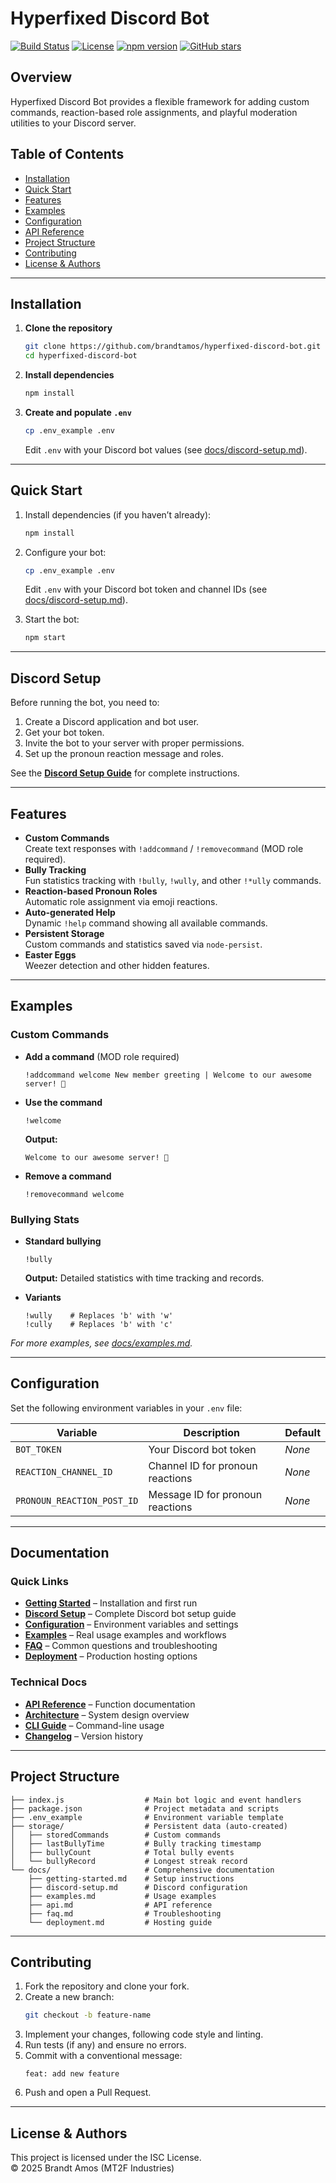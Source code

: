 # Hyperfixed Discord Bot

[![Build Status](https://img.shields.io/github/actions/workflow/status/brandtamos/hyperfixed-discord-bot/ci.yml)](https://github.com/brandtamos/hyperfixed-discord-bot/actions)
[![License](https://img.shields.io/github/license/brandtamos/hyperfixed-discord-bot)](LICENSE)
[![npm version](https://img.shields.io/npm/v/hyperfixedbot)](https://www.npmjs.com/package/hyperfixedbot)
[![GitHub stars](https://img.shields.io/github/stars/brandtamos/hyperfixed-discord-bot?style=social)](https://github.com/brandtamos/hyperfixed-discord-bot/stargazers)

## Overview

Hyperfixed Discord Bot provides a flexible framework for adding custom commands, reaction-based role assignments, and playful moderation utilities to your Discord server.

## Table of Contents

- [Installation](#installation)  
- [Quick Start](#quick-start)  
- [Features](#features)  
- [Examples](#examples)  
- [Configuration](#configuration)  
- [API Reference](#api-reference)  
- [Project Structure](#project-structure)  
- [Contributing](#contributing)  
- [License & Authors](#license--authors)  

---

## Installation

1. **Clone the repository**  
    ```bash
    git clone https://github.com/brandtamos/hyperfixed-discord-bot.git
    cd hyperfixed-discord-bot
    ```

2. **Install dependencies**  
    ```bash
    npm install
    ```

3. **Create and populate `.env`**  
    ```bash
    cp .env_example .env
    ```  
    Edit `.env` with your Discord bot values (see [docs/discord-setup.md](docs/discord-setup.md)).

---

## Quick Start

1. Install dependencies (if you haven’t already):  
    ```bash
    npm install
    ```

2. Configure your bot:  
    ```bash
    cp .env_example .env
    ```  
    Edit `.env` with your Discord bot token and channel IDs (see [docs/discord-setup.md](docs/discord-setup.md)).

3. Start the bot:  
    ```bash
    npm start
    ```

---

## Discord Setup

Before running the bot, you need to:

1. Create a Discord application and bot user.  
2. Get your bot token.  
3. Invite the bot to your server with proper permissions.  
4. Set up the pronoun reaction message and roles.

See the **[Discord Setup Guide](docs/discord-setup.md)** for complete instructions.

---

## Features

- **Custom Commands**  
  Create text responses with `!addcommand` / `!removecommand` (MOD role required).
- **Bully Tracking**  
  Fun statistics tracking with `!bully`, `!wully`, and other `!*ully` commands.
- **Reaction-based Pronoun Roles**  
  Automatic role assignment via emoji reactions.
- **Auto-generated Help**  
  Dynamic `!help` command showing all available commands.
- **Persistent Storage**  
  Custom commands and statistics saved via `node-persist`.
- **Easter Eggs**  
  Weezer detection and other hidden features.

---

## Examples

### Custom Commands

- **Add a command** (MOD role required)  
  ```text
  !addcommand welcome New member greeting | Welcome to our awesome server! 🎉
  ```
- **Use the command**  
  ```text
  !welcome
  ```  
  **Output:**  
  ```
  Welcome to our awesome server! 🎉
  ```
- **Remove a command**  
  ```text
  !removecommand welcome
  ```

### Bullying Stats

- **Standard bullying**  
  ```text
  !bully
  ```  
  **Output:** Detailed statistics with time tracking and records.

- **Variants**  
  ```text
  !wully    # Replaces 'b' with 'w'
  !cully    # Replaces 'b' with 'c'
  ```

_For more examples, see [docs/examples.md](docs/examples.md)._

---

## Configuration

Set the following environment variables in your `.env` file:

| Variable                   | Description                           | Default |
| -------------------------- | ------------------------------------- | ------- |
| `BOT_TOKEN`                | Your Discord bot token                | *None*  |
| `REACTION_CHANNEL_ID`      | Channel ID for pronoun reactions      | *None*  |
| `PRONOUN_REACTION_POST_ID` | Message ID for pronoun reactions      | *None*  |

---

## Documentation

### Quick Links

- **[Getting Started](docs/getting-started.md)** – Installation and first run  
- **[Discord Setup](docs/discord-setup.md)** – Complete Discord bot setup guide  
- **[Configuration](docs/configuration.md)** – Environment variables and settings  
- **[Examples](docs/examples.md)** – Real usage examples and workflows  
- **[FAQ](docs/faq.md)** – Common questions and troubleshooting  
- **[Deployment](docs/deployment.md)** – Production hosting options  

### Technical Docs

- **[API Reference](docs/api.md)** – Function documentation  
- **[Architecture](docs/architecture.md)** – System design overview  
- **[CLI Guide](docs/cli.md)** – Command-line usage  
- **[Changelog](docs/changelog.md)** – Version history  

---

## Project Structure

```text
├── index.js                  # Main bot logic and event handlers
├── package.json              # Project metadata and scripts
├── .env_example              # Environment variable template
├── storage/                  # Persistent data (auto-created)
│   ├── storedCommands        # Custom commands
│   ├── lastBullyTime         # Bully tracking timestamp
│   ├── bullyCount            # Total bully events
│   └── bullyRecord           # Longest streak record
└── docs/                     # Comprehensive documentation
    ├── getting-started.md    # Setup instructions
    ├── discord-setup.md      # Discord configuration
    ├── examples.md           # Usage examples
    ├── api.md                # API reference
    ├── faq.md                # Troubleshooting
    └── deployment.md         # Hosting guide
```

---

## Contributing

1. Fork the repository and clone your fork.  
2. Create a new branch:  
   ```bash
   git checkout -b feature-name
   ```  
3. Implement your changes, following code style and linting.  
4. Run tests (if any) and ensure no errors.  
5. Commit with a conventional message:  
   ```
   feat: add new feature
   ```  
6. Push and open a Pull Request.

---

## License & Authors

This project is licensed under the ISC License.  
© 2025 Brandt Amos (MT2F Industries)
